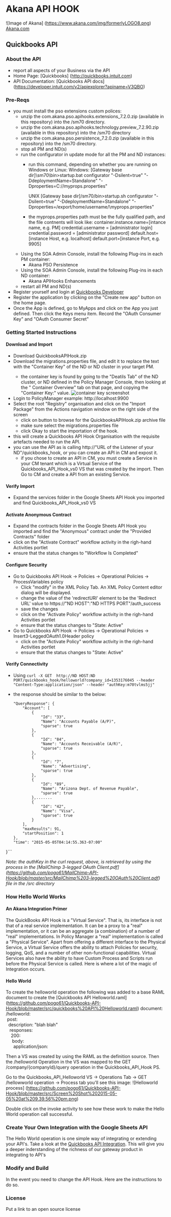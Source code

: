 # Akana API HOOK
![Image of Akana] 
(https://www.akana.com/img/formerlyLOGO8.png) 
[Akana.com](http://akana.com)

## Quickbooks API 
### About the API
- report all aspects of your Business via the API
- Home Page: [Quickbooks] (http://quickbooks.intuit.com)
- API Documentation: [Quickbooks API docs] (https://developer.intuit.com/v2/apiexplorer?apiname=V3QBO)

### Pre-Reqs
- you must install the pso extensions custom polices:
    + unzip the com.akana.pso.apihooks.extensions_7.2.0.zip (available in this repository) into the <Policy Manager Home>/sm70 directory. 
    + unzip the com.akana.pso.apihooks.technology.preview_7.2.90.zip (available in this repository) into the <Policy Manager Home>/sm70 directory
    + unzip the com.akana.pso.persistence_7.2.0.zip (available in this repository) into the <Policy Manager Home>/sm70 directory.
    + stop all PM and ND(s)
    + run the configurator in update mode for all the PM and ND instances:
        + run this command, depending on whether you are running on Windows or Linux:
            Windows: 
            [Gateway base dir]\sm70\bin>startup.bat configurator "-Dsilent=true" "-DdeploymentName=Standalone" "-Dproperties=C:/<property file directory location>/myprops.properties" 
     
            UNIX 
            [Gateway base dir]/sm70/bin>startup.sh configurator "-Dsilent=true" "-DdeploymentName=Standalone" "-Dproperties=/export/home/username/<property file directory location>\myprops.properties"
        + the myprops.properties path must be the fully qualified path, and the file contnents will look like:
            container.instance.name=[intance name, e.g. PM]
            credential.username = [administrator login] 
            credential.password = [administrator password] 
            default.host=[instance Host, e.g. localhost] 
            default.port=[instance Port, e.g. 9905]
    + Using the SOA Admin Console, install the following Plug-ins in each PM container:
        * Akana PSO Persistence
    + Using the SOA Admin Console, install the following Plug-ins in each ND container:
        * Akana APIHooks Enhancements
    + restart all PM and ND(s)
- Register yourself and login at [Quickbooks Developer](https://developer.intuit.com)
- Register the application by clicking on the "Create new app" button on the home page.
- Once the App is defined, go to MyApps and click on the App you just defined. Then click the Keys menu item. Record the "OAuth Consumer Key" and "OAuth Consumer Secret"


### Getting Started Instructions
#### Download and Import
- Download QuickbooksAPIHook.zip
- Download the migrations.properties file, and edit it to replace the <replace this with your key> text with the "Container Key" of the ND or ND cluster in your target PM.
    - the container key is found by going to the "Deatils Tab" of the ND cluster, or ND defined in the Policy Manager Console, then looking at the " Container Overview" tab on that page, and copying the "Container Key:" value. ![container key screenshot](https://github.com/pogo61/Google-Sheets-API-Integration/blob/master/Screen%20Shot%202015-03-18%20at%2011.24.45%20am.png "ND Container Key")
- Login to PolicyManager  example: http://localhost:9900
- Select the root "Registry" organisation and click on the "Import Package" from the Actions navigation window on the right side of the screen
  - click on button to browse for the QuickbooksAPIHook.zip archive file 
  - make sure select the migrations.properties file 
  - click Okay to start the importation of the hook.
- this will create a Quickbooks API Hook Organisation with the requisite artefacts needed to run the API.
- you can use the API as is calling http://"URL of the Listener of your ND"/quickbooks_hook, or you can create an API in CM and expost it.
    - if you chose to create an API in CM, you must create a Service in your CM tenant which is a Virtual Service of the Quickbooks_API_Hook_vs0 VS that was created by the import. Then Go to CM and create a API from an existing Service.

#### Verify Import
- Expand the services folder in the Google Sheets API Hook you imported and find Quickbooks_API_Hook_vs0 VS

#### Activate Anonymous Contract
- Expand the contracts folder in the Google Sheets API Hook you imported and find the "Anonymous" contract under the "Provided Contracts" folder
- click on the "Activate Contract" workflow activity in the righ-hand Activities portlet
- ensure that the status changes to "Workflow Is Completed"

#### Configure Security
- Go to Quickbooks API Hook -> Policies -> Operational Policies ->    ProcessVariables policy
    - Click "modify" in the XML Policy Tab. An XML Policy Content editor dialog will be displayed.
    - change the value of the 'redirectURI' element to be the 'Redirect URL' value to https://"ND HOST":"ND HTTPS PORT"/auth_success
    - save the changes
    - click on the "Activate Policy" workflow activity in the righ-hand Activities portlet
    - ensure that the status changes to "State: Active"
- Go to Quickbooks API Hook -> Policies -> Operational Policies -> Insert3-LeggedOAuth1.0Header policy
    - click on the "Activate Policy" workflow activity in the righ-hand Activities portlet
    - ensure that the status changes to "State: Active"

#### Verify Connectivity
- Using 
```curl -X GET  http://ND HOST:ND PORT/quickbooks_hook/helloworld?company_id=1353176045 --header "Content-Type:application/json" --header "authKey:m70tvlms5jj"```

-  the response should be similar to the below:  
    ```{
    "QueryResponse": {
        "Account": [
            {
                "Id": "33",
                "Name": "Accounts Payable (A/P)",
                "sparse": true
            },
            {
                "Id": "84",
                "Name": "Accounts Receivable (A/R)",
                "sparse": true
            },
            {
                "Id": "7",
                "Name": "Advertising",
                "sparse": true
            },
            {
                "Id": "89",
                "Name": "Arizona Dept. of Revenue Payable",
                "sparse": true
            },.......
            {
                "Id": "42",
                "Name": "Visa",
                "sparse": true
            }
        ],
        "maxResults": 91,
        "startPosition": 1
    },
    "time": "2015-05-05T04:14:55.363-07:00"
}```

*Note: the authKey in the curl request, above, is retrieved by using the process in the [MailChimp 3-legged OAuth Client.pdf] (https://github.com/pogo61/MailChimp-API-Hook/blob/master/src/MailChimp%203-legged%20OAuth%20Client.pdf) file in the /src directory*


### How Hello World Works
#### An Akana Integration Primer
The QuickBooks API Hook is a "Virtual Service". That is, its interface is not that of a real service implementation. It can be a proxy to a "real" implementation, or it can be an aggregate (a combination) of a number of "real" implementations. In Policy Manager a "real" implementation is called a "Physical Service".
Apart from offering a different interface to the Physical Service, a Virtual Service offers the ability to attach Policies for security, logging, QoS, and a number of other non-functional capabilities.
Virtual Services also have the ability to have Custom Process and Scripts run before the Physical Service is called. Here is where a lot of the magic of Integration occurs.

#### Hello World
To create the helloworld operation the following was added to a base RAML document to create the [Quickbooks API Helloworld.raml] (https://github.com/pogo61/Quickbooks-API-Hook/blob/master/src/quickbooks%20API%20Helloworld.raml)  document:  
    /helloworld:  
      &nbsp;post:  
        &nbsp;&nbsp;description: "blah blah"  
        &nbsp;&nbsp;&nbsp;responses:  
          &nbsp;&nbsp;&nbsp;&nbsp;200:  
            &nbsp;&nbsp;&nbsp;&nbsp;&nbsp;body:  
              &nbsp;&nbsp;&nbsp;&nbsp;&nbsp;&nbsp;application/json:  

Then a VS was created by using the RAML as the definition source.
Then the /helloworld Operation in the VS was mapped to the GET /company/{companyId}/query operation in the Quickbooks_API_Hook PS.

Go to the Quickbooks_API_Helloworld VS -> Operations Tab -> GET /hellowworld operation -> Process tab you'll see this image:
![Helloworld process] (https://github.com/pogo61/Quickbooks-API-Hook/blob/master/src/Screen%20Shot%202015-05-05%20at%209.39.56%20pm.png)

Double click on the invoke activity to see how these work to make the Hello World operation call successful.


### Create Your Own Integration with the Google Sheets API
The Hello World operation is one simple way of integrating or extending your API's.
Take a look at the [Quickbooks API Integration](https://github.com/pogo61/MailChimp-API-Integration). This will give you a deeper inderstanding of the richness of our gateway product in integrating to API's    

### Modify and Build
In the event you need to change the API Hook.   Here are the instructions to do so. 

### License
Put a link to an open source license

